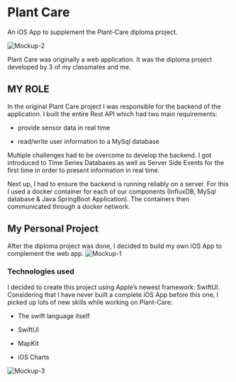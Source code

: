 # Plant Care
An iOS App to supplement the Plant-Care diploma project.

![Mockup-2](https://user-images.githubusercontent.com/57360857/116005883-40fa6400-a609-11eb-9e89-ef86c2db2abb.png)

Plant Care was originally a web application. It was the diploma project developed by 3 of my classmates and me.

## MY ROLE
In the original Plant Care project I was responsible for the backend of the application. I built the entire Rest API which had two main requirements:

 - provide sensor data in real time

 - read/write user information to a MySql database

Multiple challenges had to be overcome to develop the backend. I got introduced to Time Series Databases as well as Server Side Events for the first time in order to present  information in real time.

Next up, I had to ensure the backend is running reliably on a server. For this I used a docker container for each of our components (InfluxDB, MySql database & Java SpringBoot Application). The containers then communicated through a docker network.

## My Personal Project
After the diploma project was done, I decided to build my own iOS App to complement the web app. 
![Mockup-1](https://user-images.githubusercontent.com/57360857/116005870-2f18c100-a609-11eb-8985-31a5800faad3.png)

### Technologies used
I decided to create this project using Apple’s newest framework: SwiftUI. Considering that I have never built a complete iOS App before this one, I picked up lots of new skills while working on Plant-Care:

 - The swift language itself

 - SwiftUI

 - MapKit

 - iOS Charts

![Mockup-3](https://user-images.githubusercontent.com/57360857/116005892-48ba0880-a609-11eb-9052-c749a2fc9ffa.png)
